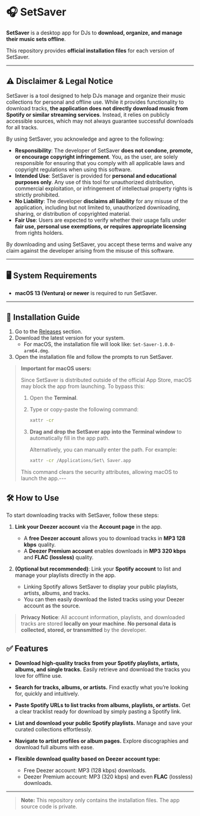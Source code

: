 # 🎧 SetSaver

**SetSaver** is a desktop app for DJs to **download, organize, and manage their music sets offline**.

This repository provides **official installation files** for each version of SetSaver.

---

## ⚠️ Disclaimer & Legal Notice

SetSaver is a tool designed to help DJs manage and organize their music collections for personal and offline use. While it provides functionality to download tracks, **the application does not directly download music from Spotify or similar streaming services**. Instead, it relies on publicly accessible sources, which may not always guarantee successful downloads for all tracks.

By using SetSaver, you acknowledge and agree to the following:

* **Responsibility**: The developer of SetSaver **does not condone, promote, or encourage copyright infringement**. You, as the user, are solely responsible for ensuring that you comply with all applicable laws and copyright regulations when using this software.
* **Intended Use**: SetSaver is provided for **personal and educational purposes only**. Any use of this tool for unauthorized distribution, commercial exploitation, or infringement of intellectual property rights is strictly prohibited.
* **No Liability**: The developer **disclaims all liability** for any misuse of the application, including but not limited to, unauthorized downloading, sharing, or distribution of copyrighted material.
* **Fair Use**: Users are expected to verify whether their usage falls under **fair use, personal use exemptions, or requires appropriate licensing** from rights holders.

By downloading and using SetSaver, you accept these terms and waive any claim against the developer arising from the misuse of this software.

---

## 🖥️ System Requirements

- **macOS 13 (Ventura) or newer** is required to run SetSaver.

---

## 🚀 Installation Guide

1. Go to the [Releases](https://github.com/lodovicoazzini/set-saver-releases/releases) section.
2. Download the latest version for your system.
   - For macOS, the installation file will look like: `Set-Saver-1.0.0-arm64.dmg`.
3. Open the installation file and follow the prompts to run SetSaver.

> **Important for macOS users:**
>
> Since SetSaver is distributed outside of the official App Store, macOS may block the app from launching. To bypass this:
>
> 1. Open the **Terminal**.
>
> 2. Type or copy-paste the following command:
>
>    ```bash
>    xattr -cr 
>    ```
>
> 3. **Drag and drop the SetSaver app into the Terminal window** to automatically fill in the app path.
>
>    Alternatively, you can manually enter the path. For example:
>
>    ```bash
>    xattr -cr /Applications/Set\ Saver.app
>    ```
>
> This command clears the security attributes, allowing macOS to launch the app.---

## 🛠️ How to Use

To start downloading tracks with SetSaver, follow these steps:

1. **Link your Deezer account** via the **Account page** in the app.

   * A **free Deezer account** allows you to download tracks in **MP3 128 kbps** quality.
   * A **Deezer Premium account** enables downloads in **MP3 320 kbps** and **FLAC (lossless)** quality.

2. **(Optional but recommended)**: Link your **Spotify account** to list and manage your playlists directly in the app.

   * Linking Spotify allows SetSaver to display your public playlists, artists, albums, and tracks.
   * You can then easily download the listed tracks using your Deezer account as the source.

> **Privacy Notice**: All account information, playlists, and downloaded tracks are stored **locally on your machine**. **No personal data is collected, stored, or transmitted** by the developer.

## ✅ Features

* **Download high-quality tracks from your Spotify playlists, artists, albums, and single tracks.**
  Easily retrieve and download the tracks you love for offline use.

* **Search for tracks, albums, or artists.**
  Find exactly what you’re looking for, quickly and intuitively.

* **Paste Spotify URLs to list tracks from albums, playlists, or artists.**
  Get a clear tracklist ready for download by simply pasting a Spotify link.

* **List and download your public Spotify playlists.**
  Manage and save your curated collections effortlessly.

* **Navigate to artist profiles or album pages.**
  Explore discographies and download full albums with ease.

* **Flexible download quality based on Deezer account type:**

  * Free Deezer account: MP3 (128 kbps) downloads.
  * Deezer Premium account: MP3 (320 kbps) and even **FLAC** (lossless) downloads.

---

> **Note:** This repository only contains the installation files. The app source code is private.
